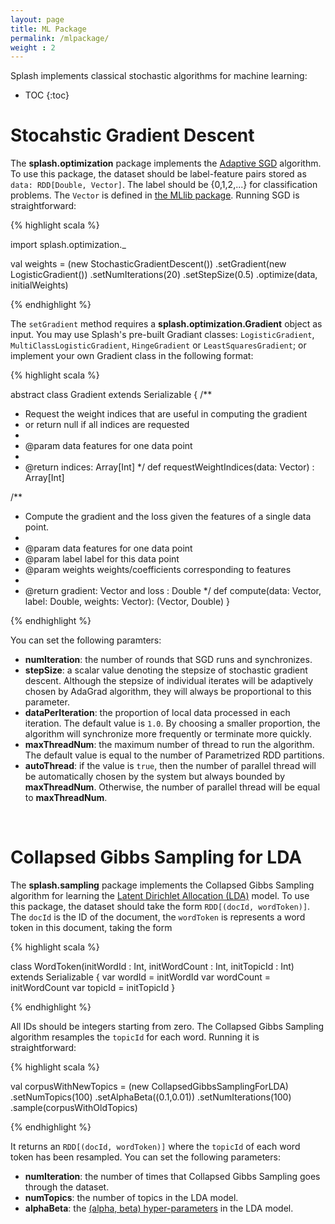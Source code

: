 ```yaml
---
layout: page
title: ML Package
permalink: /mlpackage/
weight : 2
---
```


Splash implements classical stochastic algorithms for machine learning:

* TOC
{:toc}

# Stocahstic Gradient Descent

The **splash.optimization** package implements the [Adaptive SGD](http://www.magicbroom.info/Papers/DuchiHaSi10.pdf) algorithm. To use this package, the dataset should be label-feature pairs stored as `data: RDD[Double, Vector]`. The label should be {0,1,2,...} for classification problems. The `Vector` is defined in [the MLlib package](https://spark.apache.org/docs/1.0.0/api/scala/index.html#org.apache.spark.mllib.linalg.Vector). Running SGD is straightforward:

{% highlight scala %}

import splash.optimization._

val weights = (new StochasticGradientDescent())
  .setGradient(new LogisticGradient())
  .setNumIterations(20)
  .setStepSize(0.5)
  .optimize(data, initialWeights)

{% endhighlight %}

The `setGradient` method requires a **splash.optimization.Gradient** object as input. You may use Splash's pre-built Gradiant classes: `LogisticGradient`, `MultiClassLogisticGradient`, `HingeGradient` or `LeastSquaresGradient`; or implement your own Gradient class in the following format:

{% highlight scala %}

abstract class Gradient extends Serializable {
  /**
   * Request the weight indices that are useful in computing the gradient
   * or return null if all indices are requested
   *
   * @param data features for one data point
   *
   * @return indices: Array[Int]
   */
  def requestWeightIndices(data: Vector) : Array[Int]
  
  /**
   * Compute the gradient and the loss given the features of a single data point.
   *
   * @param data features for one data point
   * @param label label for this data point
   * @param weights weights/coefficients corresponding to features
   *
   * @return gradient: Vector and loss : Double
   */
  def compute(data: Vector, label: Double, weights: Vector): (Vector, Double)
}

{% endhighlight %}

You can set the following paramters:

- **numIteration**: the number of rounds that SGD runs and synchronizes. 
- **stepSize**: a scalar value denoting the stepsize of stochastic gradient descent. Although the stepsize of individual iterates will be adaptively chosen by AdaGrad algorithm, they will always be proportional to this parameter.
- **dataPerIteration**: the proportion of local data processed in each iteration. The default value is `1.0`. By choosing a smaller proportion, the algorithm will synchronize more frequently or terminate more quickly.
- **maxThreadNum**: the maximum number of thread to run the algorithm. The default value is equal to the number of Parametrized RDD partitions.
- **autoThread**: if the value is `true`, then the number of parallel thread will be automatically chosen by the system but always bounded by **maxThreadNum**. Otherwise, the number of parallel thread will be equal to **maxThreadNum**.

<br>

# Collapsed Gibbs Sampling for LDA

The **splash.sampling** package implements the Collapsed Gibbs Sampling algorithm for learning the [Latent Dirichlet Allocation (LDA)](http://en.wikipedia.org/wiki/Latent_Dirichlet_allocation) model. To use this package, the dataset should take the form `RDD[(docId, wordToken)]`. The `docId` is the ID of the document, the `wordToken` is represents a word token in this document, taking the form

{% highlight scala %}

class WordToken(initWordId : Int, initWordCount : Int, initTopicId : Int) extends Serializable {
  var wordId = initWordId
  var wordCount = initWordCount
  var topicId = initTopicId 
}

{% endhighlight %}

All IDs should be integers starting from zero. The Collapsed Gibbs Sampling algorithm resamples the `topicId` for each word. Running it is straightforward:

{% highlight scala %}

val corpusWithNewTopics = (new CollapsedGibbsSamplingForLDA)
  .setNumTopics(100)
  .setAlphaBeta((0.1,0.01))
  .setNumIterations(100)
  .sample(corpusWithOldTopics)

{% endhighlight %}

It returns an `RDD[(docId, wordToken)]` where the `topicId` of each word token has been resampled. You can set the following parameters:

- **numIteration**: the number of times that Collapsed Gibbs Sampling goes through the dataset.
- **numTopics**: the number of topics in the LDA model.
- **alphaBeta**: the [(alpha, beta) hyper-parameters](https://www.cs.princeton.edu/~blei/papers/BleiNgJordan2003.pdf) in the LDA model.


